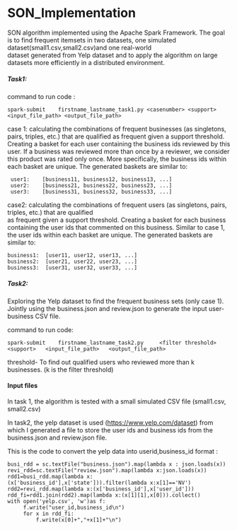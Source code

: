 # SON_Implementation

SON algorithm	implemented using	the	Apache	Spark	Framework.
The goal  is to find	frequent	itemsets in	two	datasets,	one	simulated	dataset(small1.csv,small2.csv)and	one	real-world	
dataset	generated	 from	Yelp dataset and to apply the algorithm	on large	datasets more	efficiently in	a	distributed	environment.

##### Task1: 
command to run code :
```
spark-submit	firstname_lastname_task1.py <casenumber> <support> <input_file_path> <output_file_path>
```
case 1:
calculating	 the	 combinations	 of	 frequent	 businesses	 (as	 singletons,	 pairs,	 triples,	 etc.)	that	 are
qualified	as	frequent	given	a	support	threshold.	Creating	a	basket	for	each	user	containing	the	
business	ids	reviewed	by	this	user.	If	a	business	was	reviewed	more	than	once by	a	reviewer,	we	consider	
this	product	was	rated	only	once.	More	specifically,	the	business	ids	within	each	basket	are	unique.	The	
generated	baskets	are	similar	to:
  
 ```
  user1:	[business11, business12, business13, ...]
  user2:	[business21, business22, business23, ...]
  user3:	[business31, business32, business33, ...]
 ```
 
case2:
calculating	the	combinations	of	frequent	users	(as	singletons,	pairs,	triples,	etc.)	that	are	qualified	
as	frequent	given	a	support	threshold. Creating a	basket	for	each	business	containing the	user
ids that	commented	on	this	business.	Similar	to	case	1,	the	user	ids	within	each	basket	are	unique.	The	
generated	baskets	are	similar	to:
```
business1:	[user11, user12, user13, ...]
business2:	[user21, user22, user23, ...]
business3:	[user31, user32, user33, ...]
```
##### Task2:
Exploring	the	Yelp	dataset	to	find	the	frequent	business	sets	(only	case	1).	Jointly	
using	the	business.json	and	review.json	to	generate	the	input	user-business	CSV	file.

command to run code:
```
spark-submit	firstname_lastname_task2.py		<filter	threshold>	<support>	<input_file_path>	<output_file_path>
``` 
threshold- To find out	qualified	users	who	reviewed	more	than	k businesses.	(k is	the	filter	threshold)
  
#### Input files 
In task 1, the algorithm is tested with a small	simulated	CSV	file (small1.csv, small2.csv)

In task2, the yelp dataset is used (https://www.yelp.com/dataset) from which I generated a file to store the user ids and business ids from the business.json and review.json file.

This is the code to convert the yelp data into userid,business_id format :
```
busi_rdd = sc.textFile("business.json").map(lambda x : json.loads(x))
revi_rdd=sc.textFile("review.json").map(lambda x:json.loads(x))
rdd1=busi_rdd.map(lambda x:(x['business_id'],x['state'])).filter(lambda x:x[1]=='NV')
rdd2=revi_rdd.map(lambda x:(x['business_id'],x['user_id']))
rdd_fi=rdd1.join(rdd2).map(lambda x:(x[1][1],x[0])).collect()
with open('yelp.csv', 'w')as f:
     f.write("user_id,business_id\n")
     for x in rdd_fi:
         f.write(x[0]+","+x[1]+"\n")
```
